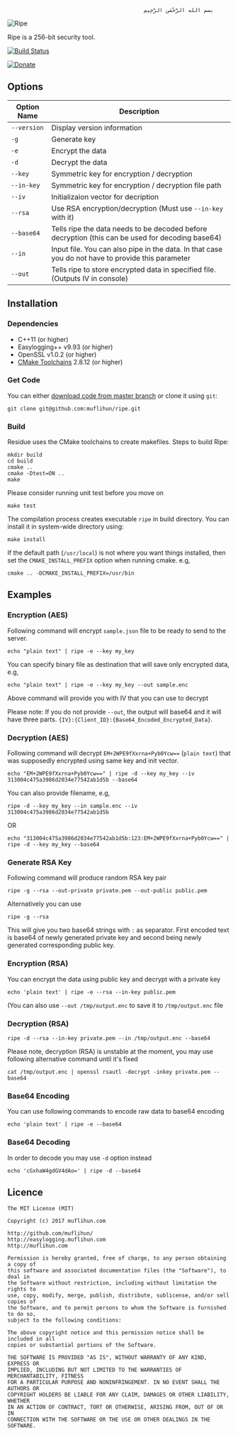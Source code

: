 
                                               ‫بسم الله الرَّحْمَنِ الرَّحِيمِ

![Ripe](https://raw.githubusercontent.com/muflihun/ripe/master/ripe.png?)

Ripe is a 256-bit security tool.
    
[![Build Status](https://img.shields.io/travis/muflihun/ripe.svg)](https://travis-ci.org/muflihun/ripe)

[![Donate](https://img.shields.io/badge/Donate-PayPal-green.svg)](https://www.paypal.me/MuflihunDotCom/25)

## Options

| Option Name | Description |
|-------------|--------|
| `--version` | Display version information
| `-g`        | Generate key |
| `-e`        | Encrypt the data |
| `-d`        | Decrypt the data |
| `--key`     | Symmetric key for encryption / decryption |
| `--in-key`     | Symmetric key for encryption / decryption file path |
| `--iv`      | Initializaion vector for decription       |
| `--rsa`      | Use RSA encryption/decryption (Must use `--in-key` with it)      |
| `--base64`   | Tells ripe the data needs to be decoded before decryption (this can be used for decoding base64) |
| `--in`    | Input file. You can also pipe in the data. In that case you do not have to provide this parameter |
| `--out`   | Tells ripe to store encrypted data in specified file. (Outputs IV in console) |

## Installation

### Dependencies
  * C++11 (or higher)
  * Easylogging++ v9.93 (or higher)
  * OpenSSL v1.0.2 (or higher)
  * [CMake Toolchains](https://cmake.org/) 2.8.12 (or higher)
 
### Get Code
You can either [download code from master branch](https://github.com/muflihun/ripe/archive/master.zip) or clone it using `git`:

```
git clone git@github.com:muflihun/ripe.git
```

### Build
Residue uses the CMake toolchains to create makefiles.
Steps to build Ripe:

```
mkdir build
cd build
cmake ..
cmake -Dtest=ON ..
make
```

Please consider running unit test before you move on

```
make test
```

The compilation process creates executable `ripe` in build directory. You can install it in system-wide directory using:

```
make install
```

If the default path (`/usr/local`) is not where you want things installed, then set the `CMAKE_INSTALL_PREFIX` option when running cmake. e.g,

```
cmake .. -DCMAKE_INSTALL_PREFIX=/usr/bin
```

## Examples

### Encryption (AES)

Following command will encrypt `sample.json` file to be ready to send to the server.

`echo "plain text" | ripe -e --key my_key`

You can specify binary file as destination that will save only encrypted data, e.g,

`echo "plain text" | ripe -e --key my_key --out sample.enc`

Above command will provide you with IV that you can use to decrypt

Please note: If you do not provide `--out`, the output will base64 and it will have three parts. `{IV}:{Client_ID}:{Base64_Encoded_Encrypted_Data}`.

### Decryption (AES)

Following command will decrypt `EM+2WPE9fXxrna+Pyb0Ycw==` (`plain text`) that was supposedly encrypted using same key and init vector.

`echo "EM+2WPE9fXxrna+Pyb0Ycw==" | ripe -d --key my_key --iv 313004c475a3986d2034e77542ab1d5b --base64`

You can also provide filename, e.g,

`ripe -d --key my_key --in sample.enc --iv 313004c475a3986d2034e77542ab1d5b`

OR

`echo "313004c475a3986d2034e77542ab1d5b:123:EM+2WPE9fXxrna+Pyb0Ycw==" | ripe -d --key my_key --base64`

### Generate RSA Key

Following command will produce random RSA key pair

```
ripe -g --rsa --out-private private.pem --out-public public.pem
```

Alternatively you can use

```
ripe -g --rsa
```

This will give you two base64 strings with `:` as separator. First encoded text is base64 of newly generated private key and second being newly generated corresponding public key.

### Encryption (RSA)

You can encrypt the data using public key and decrypt with a private key

```
echo 'plain text' | ripe -e --rsa --in-key public.pem
```

(You can also use `--out /tmp/output.enc` to save it to `/tmp/output.enc` file

### Decryption (RSA)

```
ripe -d --rsa --in-key private.pem --in /tmp/output.enc --base64
```

Please note, decryption (RSA) is unstable at the moment, you may use following alternative command until it's fixed

```
cat /tmp/output.enc | openssl rsautl -decrypt -inkey private.pem --base64
```

### Base64 Encoding

You can use following commands to encode raw data to base64 encoding

```
echo 'plain text' | ripe -e --base64
```

### Base64 Decoding

In order to decode you may use `-d` option instead

```
echo 'cGxhaW4gdGV4dAo=' | ripe -d --base64
```
 
## Licence
```
The MIT License (MIT)

Copyright (c) 2017 muflihun.com

http://github.com/muflihun/
http://easylogging.muflihun.com
http://muflihun.com

Permission is hereby granted, free of charge, to any person obtaining a copy of
this software and associated documentation files (the "Software"), to deal in
the Software without restriction, including without limitation the rights to
use, copy, modify, merge, publish, distribute, sublicense, and/or sell copies of
the Software, and to permit persons to whom the Software is furnished to do so,
subject to the following conditions:

The above copyright notice and this permission notice shall be included in all
copies or substantial portions of the Software.

THE SOFTWARE IS PROVIDED "AS IS", WITHOUT WARRANTY OF ANY KIND, EXPRESS OR
IMPLIED, INCLUDING BUT NOT LIMITED TO THE WARRANTIES OF MERCHANTABILITY, FITNESS
FOR A PARTICULAR PURPOSE AND NONINFRINGEMENT. IN NO EVENT SHALL THE AUTHORS OR
COPYRIGHT HOLDERS BE LIABLE FOR ANY CLAIM, DAMAGES OR OTHER LIABILITY, WHETHER
IN AN ACTION OF CONTRACT, TORT OR OTHERWISE, ARISING FROM, OUT OF OR IN
CONNECTION WITH THE SOFTWARE OR THE USE OR OTHER DEALINGS IN THE SOFTWARE.
```
